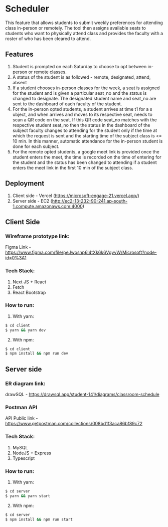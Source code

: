 # Scheduler 

This feature that allows students to submit weekly preferences for attending class in-person or remotely. The tool then assigns available seats to students who want to physically attend class and provides the faculty with a roster of who has been cleared to attend.

## Features 

1. Student is prompted on each Saturday to choose to opt between in-person or remote classes.  
2. A status of the student is as followed - remote, designated, attend, absent
3. If a student chooses in-person classes for the week, a seat is assigned for the student and is given a particular seat_no and the status is changed to designate. The designated student name and seat_no are sent to the dashboard of each faculty of the student. 
4. For the in-person opted students,  a student arrives at time t1 for a s   ubject, and when arrives and moves to its respective seat, needs to scan a QR code on the seat. If this QR code seat_no matches with the respective student seat_no then the status in the dashboard of the subject faculty changes to attending for the student only if the time at which the request is sent and the starting time of the subject class is <= 10 min. In this manner, automatic attendance for the in-person student is done for each subject. 
5. For the remote opted students, a google meet link is provided once the student enters the meet, the time is recorded on the time of entering for the student and the status has been changed to attending if a student enters the meet link in the first 10 min of the subject class. 

## Deployment 
1. Client side - Vercel (https://microsoft-engage-21.vercel.app/)
2. Server side - EC2 (http://ec2-13-232-90-241.ap-south-1.compute.amazonaws.com:4000)

## Client Side

### Wireframe prototype link: 
Figma Link - https://www.figma.com/file/peJwosnp6l4tXk6k6VgyvW/Microsoft?node-id=0%3A1

### Tech Stack:
1. Next JS + React
2. Fetch 
3. React Bootstrap 

### How to run: 
1. With yarn: 
```bash
$ cd client
$ yarn && yarn dev
```

2. With npm: 
```bash
$ cd client
$ npm install && npm run dev
```

## Server side

### ER diagram link:
drawSQL - https://drawsql.app/student-141/diagrams/classroom-schedule

### Postman API
API Public link - https://www.getpostman.com/collections/008bd1f3aca86bf89c72

### Tech Stack: 
1. MySQL 
2. NodeJS + Express
3. Typescript

### How to run: 
1. With yarn: 
```bash
$ cd server
$ yarn && yarn start
```

2. With npm: 
```bash
$ cd server
$ npm install && npm run start
```